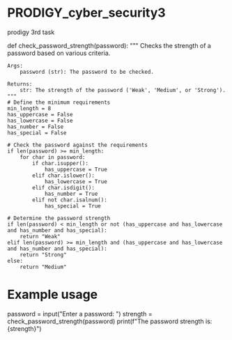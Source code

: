 # PRODIGY_cyber_security3
prodigy 3rd task




def check_password_strength(password):
    """
    Checks the strength of a password based on various criteria.

    Args:
        password (str): The password to be checked.

    Returns:
        str: The strength of the password ('Weak', 'Medium', or 'Strong').
    """
    # Define the minimum requirements
    min_length = 8
    has_uppercase = False
    has_lowercase = False
    has_number = False
    has_special = False

    # Check the password against the requirements
    if len(password) >= min_length:
        for char in password:
            if char.isupper():
                has_uppercase = True
            elif char.islower():
                has_lowercase = True
            elif char.isdigit():
                has_number = True
            elif not char.isalnum():
                has_special = True

    # Determine the password strength
    if len(password) < min_length or not (has_uppercase and has_lowercase and has_number and has_special):
        return "Weak"
    elif len(password) >= min_length and (has_uppercase and has_lowercase and has_number and has_special):
        return "Strong"
    else:
        return "Medium"

# Example usage
password = input("Enter a password: ")
strength = check_password_strength(password)
print(f"The password strength is: {strength}")
